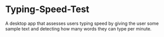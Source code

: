 # Typing-Speed-Test
A desktop app that assesses users typing speed by giving the user some sample text and detecting how many words they can type per minute.
